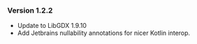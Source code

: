 ### Version 1.2.2
 * Update to LibGDX 1.9.10
  * Add Jetbrains nullability annotations for nicer Kotlin interop.